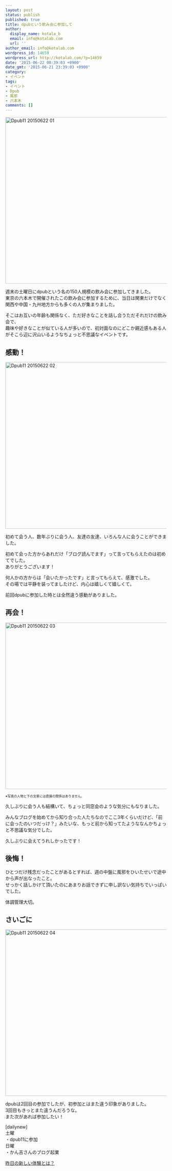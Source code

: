 ```yaml
---
layout: post
status: publish
published: true
title: dpubという飲み会に参加して
author:
  display_name: kotala_b
  email: info@kotalab.com
  url: ''
author_email: info@kotalab.com
wordpress_id: 14659
wordpress_url: http://kotalab.com/?p=14659
date: '2015-06-22 08:39:03 +0900'
date_gmt: '2015-06-21 23:39:03 +0900'
category:
- イベント
tags:
- イベント
- Dpub
- 風邪
- 六本木
comments: []
---
```

<p><img src="http://kotalab.com/wp-content/uploads/2015/06/dpub11_20150622_01.jpg" alt="Dpub11 20150622 01" width="780" height ="520" class="aligncenter size-large" /></p>
<p>週末の土曜日にdpubという名の150人規模の飲み会に参加してきました。<br />
東京の六本木で開催されたこの飲み会に参加するために、当日は関東だけでなく関西や中国・九州地方からも多くの人が集まりました。</p>
<p>そこはお互いの年齢も関係なく、ただ好きなことを話し合うただそれだけの飲み会で、<br />
趣味や好きなことが似ている人が多いので、初対面なのにどこか親近感もある人がそこら辺に沢山いるようなちょっと不思議なイベントです。</p>
<p><!--more--></p>
<h2>感動！</h2>
<p><img src="http://kotalab.com/wp-content/uploads/2015/06/dpub11_20150622_02.jpg" alt="Dpub11 20150622 02" width="780" height ="520" class="aligncenter size-large" /></p>
<p>初めて会う人、数年ぶりに会う人、友達の友達、いろんな人に会うことができました。</p>
<p>初めて会った方からあれだけ「ブログ読んでます」って言ってもらえたのは初めてでした。<br />
ありがとうございます！</p>
<p>何人かの方からは「会いたかったです」と言ってもらえて、感激でした。<br />
その場では平静を装ってましたけど、内心は嬉しくて嬉しくて。</p>
<p>前回dpubに参加した時とは全然違う感動がありました。</p>
<h2>再会！</h2>
<p><img src="http://kotalab.com/wp-content/uploads/2015/06/dpub11_20150622_03.jpg" alt="Dpub11 20150622 03" width="780" height ="520" class="aligncenter size-large" /></p>
<p><span style="font-size:10px;">※写真の人物と下の文章には直接の関係はありません。</span></p>
<p>久しぶりに会う人も結構いて、ちょっと同窓会のような気分にもなりました。</p>
<p>みんなブログを始めてから知り合った人たちなのでここ3年くらいだけど、「前に会ったのいつだっけ？」みたいな、もっと前から知ってたようななんかちょっと不思議な気分でした。</p>
<p>久しぶりに会えてうれしかったです！</p>
<h2>後悔！</h2>
<p>ひとつだけ残念だったことがあるとすれば、週の中盤に風邪をひいたせいで途中から声が出なったこと。<br />
せっかく話しかけて頂いたのにあまりお話できずに申し訳ない気持ちでいっぱいでした。</p>
<p>体調管理大切。</p>
<h2>さいごに</h2>
<p><img src="http://kotalab.com/wp-content/uploads/2015/06/dpub11_20150622_04.jpg" alt="Dpub11 20150622 04" width="780" height ="520" class="aligncenter size-large" /></p>
<p>dpubは2回目の参加でしたが、初参加とはまた違う印象がありました。<br />
3回目もきっとまた違うんだろうな。<br />
また次があれば参加したい！</p>
<p>[dailynew]<br />
土曜<br />
・dpub11に参加<br />
日曜<br />
・かん吉さんのブログ起業</p>
<p><a href="http://kotalab.com/lets-start-1day1new" title="昨日の新しい体験とは？">昨日の新しい体験とは？</a></p>
<div class="clear"></div>
